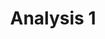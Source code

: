 ---
title: "Analysis 1"
description: "Seminars | Bayreuth, 2014&mdash;2018 (several times), Bachelor"
link: https://my.uni-bayreuth.de/cmlife/s/courses/Ly91YnRAY21jby9hcGkvY291cnNlcy8yMzA5ODM/overview
category: past
number: 1
---